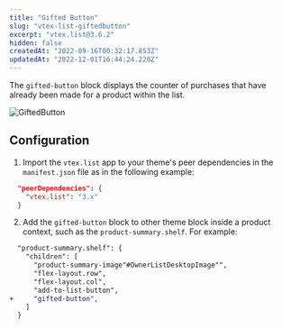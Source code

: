 ```yaml
---
title: "Gifted Button"
slug: "vtex-list-giftedbutton"
excerpt: "vtex.list@3.6.2"
hidden: false
createdAt: "2022-09-16T00:32:17.853Z"
updatedAt: "2022-12-01T16:44:24.220Z"
---
```

The `gifted-button` block displays the counter of purchases that have already been made for a product within the list.

![GiftedButton](https://user-images.githubusercontent.com/67066494/190457314-0b836637-0eca-43ed-9943-dc75a6252cca.gif)

## Configuration

1. Import the `vtex.list` app to your theme's peer dependencies in the `manifest.json` file as in the following example:

```json
  "peerDependencies": {
    "vtex.list": "3.x"
  }
```

2. Add the `gifted-button` block to other theme block inside a product context, such as the `product-summary.shelf`. For example:

```diff
  "product-summary.shelf": {
    "children": [
      "product-summary-image"#OwnerListDesktopImage"",
      "flex-layout.row",
      "flex-layout.col",
      "add-to-list-button",
+     "gifted-button",
    ]
  }
```